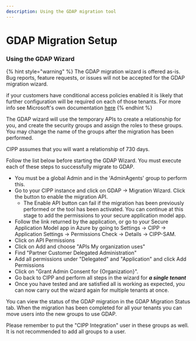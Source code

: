 ```yaml
---
description: Using the GDAP migration tool
---
```


# GDAP Migration Setup

### Using the GDAP Wizard

{% hint style="warning" %}
The GDAP migration wizard is offered as-is. Bug reports, feature requests, or issues will not be accepted for the GDAP migration wizard.

if your customers have conditional access policies enabled it is likely that further configuration will be required on each of those tenants. For more info see Microsoft's own documentation [here](https://learn.microsoft.com/en-us/partner-center/gdap-faq#what-is-the-recommended-next-step-if-the-conditional-access-policy-set-by-the-customer-blocks-all-external-access-including-csps-access-aobo-to-the-customers-tenant)
{% endhint %}

The GDAP wizard will use the temporary APIs to create a relationship for you, and create the security groups and assign the roles to these groups. You may change the name of the groups after the migration has been performed.

CIPP assumes that you will want a relationship of 730 days.

Follow the list below before starting the GDAP Wizard. You must execute each of these steps to successfully migrate to GDAP.

* You must be a global Admin and in the 'AdminAgents' group to perform this.
* Go to your CIPP instance and click on GDAP -> Migration Wizard. Click the button to enable the migration API.
  * The Enable API button can fail if the migration has been previously performed or the tool has been activated. You can continue at this stage to add the permissions to your secure application model app.
* Follow the link returned by the application, or go to your Secure Application Model app in Azure by going to Settings -> CIPP -> Application Settings -> Permissions Check -> Details -> CIPP-SAM.
* Click on API Permissions
* Click on Add and choose "APIs My organization uses"
* Find "Partner Customer Delegated Administration"
* Add all permissions under "Delegated" and "Application" and click Add Permissions
* Click on "Grant Admin Consent for {Organization}".
* Go back to CIPP and perform all steps in the wizard for _**a single tenant**_
* Once you have tested and are satisfied all is working as expected, you can now carry out the wizard again for multiple tenants at once.

You can view the status of the GDAP migration in the GDAP Migration Status tab. When the migration has been completed for all your tenants you can move users into the new groups to use GDAP.

Please remember to put the "CIPP Integration" user in these groups as well. It is not recommended to add all groups to a user.

